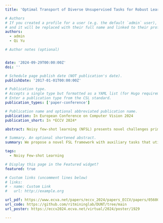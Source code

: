 ```yaml
---
title: 'Optimal Transport of Diverse Unsupervised Tasks for Robust Learning from Noisy Few-Shot Data'

# Authors
# If you created a profile for a user (e.g. the default `admin` user), write the username (folder name) here
# and it will be replaced with their full name and linked to their profile.
authors:
  - admin
  - Qi Yu

# Author notes (optional)


date: '2024-09-29T00:00:00Z'
doi: ''

# Schedule page publish date (NOT publication's date).
publishDate: '2017-01-01T00:00:00Z'

# Publication type.
# Accepts a single type but formatted as a YAML list (for Hugo requirements).
# Enter a publication type from the CSL standard.
publication_types: ['paper-conference']

# Publication name and optional abbreviated publication name.
publication: In European Conference on Computer Vision 2024
publication_short: In *ECCV 2024*

abstract: Noisy few-shot learning (NFSL) presents novel challenges primarily due to the interplay between noisy labels and limited training data. While data cleansing offers a viable solution to address noisy labels in the general learning settings, it exacerbates information loss in FSL due to limited training data, resulting in inadequate model training. To best recover the underlying task manifold corrupted by the noisy labels, we resort to learning from uniquely designed  unsupervised auxiliary tasks to compensate for information loss. Using unsupervised tasks can effectively avoid additional annotation costs and minimize the risk of introducing additional label noises. However, a randomly constructed unsupervised task may misguide the model to learn sample-specific features that are likely to compromise the primary few-shot learning task due to the noisy weak learning signals. We propose to conduct novel auxiliary task selection to ensure the intra-diversity among the unlabeled samples within a task. Domain invariant features are then learned from carefully constructed auxiliary tasks to best recover the original data manifold. We conduct a theoretical analysis to derive novel generalization bounds for learning with auxiliary tasks. Extensive experiments are conducted to demonstrate that our method outperforms existing noisy few-shot learning methods under various in-domain and cross-domain few-shot classification benchmarks. 

# Summary. An optional shortened abstract.
summary: We propose a novel FSL framework with auxiliary tasks that utilize carefully selected unlabeled data under noisy settings.

tags:
  - Noisy Few-shot Learning

# Display this page in the Featured widget?
featured: true

# Custom links (uncomment lines below)
# links:
# - name: Custom Link
#   url: http://example.org

url_pdf: https://www.ecva.net/papers/eccv_2024/papers_ECCV/papers/05600.pdf
url_code: https://github.com/ritmininglab/DUNT/tree/main
url_poster: https://eccv2024.ecva.net/virtual/2024/poster/1929

---
```



